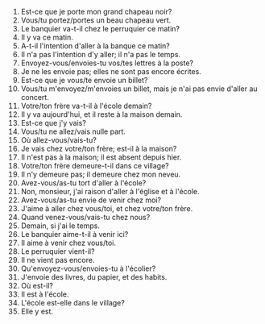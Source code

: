 1. Est-ce que je porte mon grand chapeau noir?
2. Vous/tu portez/portes un beau chapeau vert.
3. Le banquier va-t-il chez le perruquier ce matin?
4. Il y va ce matin.
5. A-t-il l'intention d'aller à la banque ce matin?
6. Il n'a pas l'intention d'y aller; il n'a pas le temps.
7. Envoyez-vous/envoies-tu vos/tes lettres à la poste?
8. Je ne les envoie pas; elles ne sont pas encore écrites.
9. Est-ce que je vous/te envoie un billet?
10. Vous/tu m'envoyez/m'envoies un billet, mais je n'ai pas envie d'aller au
concert.
11. Votre/ton frère va-t-il à l'école demain?
12. Il y va aujourd'hui, et il reste à la maison demain.
13. Est-ce que j'y vais?
14. Vous/tu ne allez/vais nulle part.
15. Où allez-vous/vais-tu?
16. Je vais chez votre/ton frère; est-il à la maison?
17. Il n'est pas à la maison; il est absent depuis hier.
18. Votre/ton frère demeure-t-il dans ce village?
19. Il n'y demeure pas; il demeure chez mon neveu.
20. Avez-vous/as-tu tort d'aller à l'école?
21. Non, monsieur, j'ai raison d'aller à l'église et à l'école.
22. Avez-vous/as-tu envie de venir chez moi?
23. J'aime à aller chez vous/toi, et chez votre/ton frère.
24. Quand venez-vous/vais-tu chez nous?
25. Demain, si j'ai le temps.
26. Le banquier aime-t-il à venir ici?
27. Il aime à venir chez vous/toi.
28. Le perruquier vient-il?
29. Il ne vient pas encore.
30. Qu'envoyez-vous/envoies-tu à l'écolier?
31. J'envoie des livres, du papier, et des habits.
32. Où est-il?
33. Il est à l'école.
34. L'école est-elle dans le village?
35. Elle y est.
